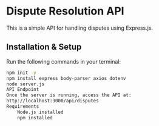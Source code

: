 # Dispute Resolution API

This is a simple API for handling disputes using Express.js.

## Installation & Setup

Run the following commands in your terminal:

```sh
npm init -y
npm install express body-parser axios dotenv
node server.js
API Endpoint
Once the server is running, access the API at:
http://localhost:3000/api/disputes
Requirements
    Node.js installed
    npm installed
